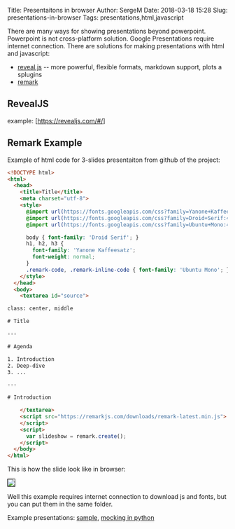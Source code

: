 Title: Presentaitons in browser
Author: SergeM
Date: 2018-03-18 15:28
Slug: presentations-in-browser
Tags: presentations,html,javascript


There are many ways for showing presentations beyond powerpoint. Powerpoint is not cross-platform solution. 
Google Presentations require internet connection.
There are solutions for making presentations with html and javascript:

* [reveal.js](https://github.com/hakimel/reveal.js) -- more powerful, flexible formats, markdown support, plots a splugins
* [remark](https://github.com/gnab/remark)

## RevealJS
example: [https://revealjs.com/#/]

## Remark Example
Example of html code for 3-slides presentaiton from github of the project:
```html
<!DOCTYPE html>
<html>
  <head>
    <title>Title</title>
    <meta charset="utf-8">
    <style>
      @import url(https://fonts.googleapis.com/css?family=Yanone+Kaffeesatz);
      @import url(https://fonts.googleapis.com/css?family=Droid+Serif:400,700,400italic);
      @import url(https://fonts.googleapis.com/css?family=Ubuntu+Mono:400,700,400italic);

      body { font-family: 'Droid Serif'; }
      h1, h2, h3 {
        font-family: 'Yanone Kaffeesatz';
        font-weight: normal;
      }
      .remark-code, .remark-inline-code { font-family: 'Ubuntu Mono'; }
    </style>
  </head>
  <body>
    <textarea id="source">

class: center, middle

# Title

---

# Agenda

1. Introduction
2. Deep-dive
3. ...

---

# Introduction

    </textarea>
    <script src="https://remarkjs.com/downloads/remark-latest.min.js">
    </script>
    <script>
      var slideshow = remark.create();
    </script>
  </body>
</html>
```

This is how the slide look like in browser:

<img src="{filename}/2018/03/slide-35-15.png" style="border: 1px solid black;">

Well this example requires internet connection to download js and fonts, but you can put them in the same folder.

Example presentations: [sample](https://remarkjs.com/#1), [mocking in python](https://saurabh-kumar.com/mocking/#1)
